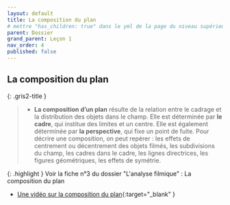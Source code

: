 ```yaml
---
layout: default
title: La composition du plan
# mettre "has_children: true" dans le yml de la page du niveau supérieur
parent: Dossier
grand_parent: Leçon 1
nav_order: 4
published: false
---
```

## La composition du plan


{: .gris2-title }
> - **La composition d’un plan** résulte de la relation entre le cadrage et la distribution des objets dans le champ. Elle est déterminée par **le cadre**, qui institue des limites et un centre. Elle est également déterminée par **la perspective**, qui fixe un point de fuite. Pour décrire une composition, on peut repérer : les effets de centrement ou décentrement des objets filmés, les subdivisions du champ, les cadres dans le cadre, les lignes directrices, les figures géométriques, les effets de symétrie.

{: .highlight }
Voir la fiche n°3 du dossier "L'analyse filmique" : La composition du plan

- [Une vidéo  sur la composition du plan](https://drive.google.com/file/d/1Mb8lsPqUNA0ItSABPrNlGnDz805Eqr2t/view?usp=drive_link){:target="_blank" }